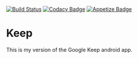 [![Build Status](https://travis-ci.org/m-murad/keep.svg?branch=master)](https://travis-ci.org/m-murad/keep)
[![Codacy Badge](https://api.codacy.com/project/badge/Grade/46e9c6b47db04664afbb26eacc794185)](https://www.codacy.com/app/free4murad/keep?utm_source=github.com&amp;utm_medium=referral&amp;utm_content=m-murad/keep&amp;utm_campaign=Badge_Grade)
[![Appetize Badge](https://img.shields.io/badge/Preview-Appetize.io-orange.svg)](https://appetize.io/app/n3mujcfmxdhp6z6n9huqzwxwcc)

# Keep
This is my version of the Google Keep android app.
